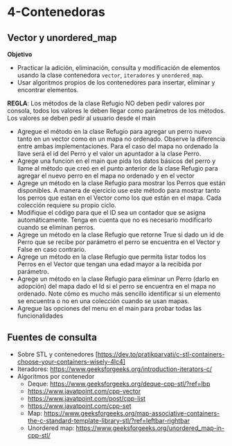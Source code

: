 # 4-Contenedoras

## Vector y unordered_map

**Objetivo**
* Practicar la adición, eliminación, consulta y modificación de elementos usando la clase contenedora `vector`, `iteradores` y `unordered_map`. 
* Usar algoritmos propios de los contenedores para insertar, eliminar y encontrar elementos.

**REGLA**: Los métodos de la clase Refugio NO deben pedir valores por consola, todos los valores le deben llegar como parámetros de los métodos. Los valores se deben pedir al usuario desde el main 

* Agregue el método en la clase Refugio para agregar un perro nuevo tanto en un vector como en un mapa no ordenado. Observe la diferencia entre ambas implementaciones. 
  Para el caso del mapa no ordenado la llave será el id del Perro y el valor un apuntador a la clase Perro.
* Agrege una funcion en el main que pida los datos básicos del perro y llame al método que creó en el punto anterior de la clase Refugio para agregar el nuevo perro en el mapa no ordenado y en el vector
* Agrege un método en la clase Refugio para mostrar los Perros que están disponibles. A manera de ejercicio use este método para mostrar tanto los perros que estan en el Vector como los que están en el mapa. Cada colección requiere su propio ciclo. 
* Modifique el código para que el ID sea un contador que se asigna automáticamente. Tenga en cuenta que no es necesario modificarlo cuando se eliminan perros.
* Agrege un método en la clase Refugio que retorne True si dado un id de Perro que se recibe por parámetro el perro se encuentra en el Vector y False en caso contrario.
* Agrege un método en la clase Refugio que permita listar todos los Perros en el Vector que tengan una edad mayor a la recibida por parámetro.
* Agrege un método en la clase Refugio para eliminar un Perro (darlo en adopción) del mapa dado el Id si el perro se encuentra en el mapa no ordenado. Note cómo es mucho más sencillo identificar si un elemento se encuentra o no en una colección cuando se usan mapas.
* Agregue las opciones del menu en el main para probar todas las funcionalidades


## Fuentes de consulta
* Sobre STL  y contenedores [https://dev.to/pratikparvati/c-stl-containers-choose-your-containers-wisely-4lc4]
* Iteradores:   https://www.geeksforgeeks.org/introduction-iterators-c/
* Algoritmos por contenedor
    * Deque: https://www.geeksforgeeks.org/deque-cpp-stl/?ref=lbp
    * https://www.javatpoint.com/cpp-vector
    * https://www.javatpoint.com/post/cpp-list
    * https://www.javatpoint.com/cpp-set
    * Map: https://www.geeksforgeeks.org/map-associative-containers-the-c-standard-template-library-stl/?ref=leftbar-rightbar
    * Unordered map: https://www.geeksforgeeks.org/unordered_map-in-cpp-stl/